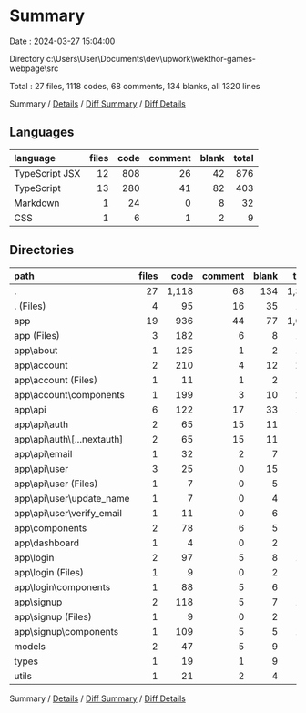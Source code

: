 # Summary

Date : 2024-03-27 15:04:00

Directory c:\\Users\\User\\Documents\\dev\\upwork\\wekthor-games-webpage\\src

Total : 27 files,  1118 codes, 68 comments, 134 blanks, all 1320 lines

Summary / [Details](details.md) / [Diff Summary](diff.md) / [Diff Details](diff-details.md)

## Languages
| language | files | code | comment | blank | total |
| :--- | ---: | ---: | ---: | ---: | ---: |
| TypeScript JSX | 12 | 808 | 26 | 42 | 876 |
| TypeScript | 13 | 280 | 41 | 82 | 403 |
| Markdown | 1 | 24 | 0 | 8 | 32 |
| CSS | 1 | 6 | 1 | 2 | 9 |

## Directories
| path | files | code | comment | blank | total |
| :--- | ---: | ---: | ---: | ---: | ---: |
| . | 27 | 1,118 | 68 | 134 | 1,320 |
| . (Files) | 4 | 95 | 16 | 35 | 146 |
| app | 19 | 936 | 44 | 77 | 1,057 |
| app (Files) | 3 | 182 | 6 | 8 | 196 |
| app\\about | 1 | 125 | 1 | 2 | 128 |
| app\\account | 2 | 210 | 4 | 12 | 226 |
| app\\account (Files) | 1 | 11 | 1 | 2 | 14 |
| app\\account\\components | 1 | 199 | 3 | 10 | 212 |
| app\\api | 6 | 122 | 17 | 33 | 172 |
| app\\api\\auth | 2 | 65 | 15 | 11 | 91 |
| app\\api\\auth\\[...nextauth] | 2 | 65 | 15 | 11 | 91 |
| app\\api\\email | 1 | 32 | 2 | 7 | 41 |
| app\\api\\user | 3 | 25 | 0 | 15 | 40 |
| app\\api\\user (Files) | 1 | 7 | 0 | 5 | 12 |
| app\\api\\user\\update_name | 1 | 7 | 0 | 4 | 11 |
| app\\api\\user\\verify_email | 1 | 11 | 0 | 6 | 17 |
| app\\components | 2 | 78 | 6 | 5 | 89 |
| app\\dashboard | 1 | 4 | 0 | 2 | 6 |
| app\\login | 2 | 97 | 5 | 8 | 110 |
| app\\login (Files) | 1 | 9 | 0 | 2 | 11 |
| app\\login\\components | 1 | 88 | 5 | 6 | 99 |
| app\\signup | 2 | 118 | 5 | 7 | 130 |
| app\\signup (Files) | 1 | 9 | 0 | 2 | 11 |
| app\\signup\\components | 1 | 109 | 5 | 5 | 119 |
| models | 2 | 47 | 5 | 9 | 61 |
| types | 1 | 19 | 1 | 9 | 29 |
| utils | 1 | 21 | 2 | 4 | 27 |

Summary / [Details](details.md) / [Diff Summary](diff.md) / [Diff Details](diff-details.md)